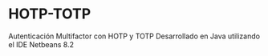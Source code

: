 # HOTP-TOTP
Autenticación Multifactor con HOTP y TOTP
Desarrollado en Java utilizando el IDE Netbeans 8.2

